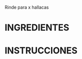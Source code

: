 <!-- Cambia la x por el número de hallacas de tu receta  -->
Rinde para x hallacas

<!-- Foto, dibujo del resultado final? -->

# INGREDIENTES
<!-- Incluir nombre de ingredientes en tu zona, puede que estés en otra parte del mundo y quieres compartir esta receta a un amigo allí -->

# INSTRUCCIONES
<!---Procedimiento, bailan mientras las hacen? pueden agregar tips divertidos o tradiciones de la familia-->

